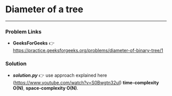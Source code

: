 # Diameter of a tree

---

### Problem Links
- **__GeeksForGeeks__** :point_right: https://practice.geeksforgeeks.org/problems/diameter-of-binary-tree/1

### Solution
- **_solution.py_** :point_right: use approach explained here (https://www.youtube.com/watch?v=S0Bwgtn32uI) **time-complexity O(N)**, **space-complexity O(N)**.
